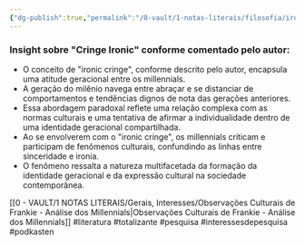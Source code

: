 ```yaml
---
{"dg-publish":true,"permalink":"/0-vault/1-notas-literais/filosofia/ironic-cringe/","tags":["literatura","totalizante","pesquisa","interessesdepesquisa","podkasten"],"dgHomeLink":true,"dgShowLocalGraph":true,"dgShowFileTree":true,"dgEnableSearch":true}
---
```


### Insight sobre "Cringe Ironic" conforme comentado pelo autor:

- O conceito de "ironic cringe", conforme descrito pelo autor, encapsula uma atitude geracional entre os millennials.
- A geração do milênio navega entre abraçar e se distanciar de comportamentos e tendências dignos de nota das gerações anteriores.
- Essa abordagem paradoxal reflete uma relação complexa com as normas culturais e uma tentativa de afirmar a individualidade dentro de uma identidade geracional compartilhada.
- Ao se envolverem com o "ironic cringe", os millennials criticam e participam de fenômenos culturais, confundindo as linhas entre sinceridade e ironia.
- O fenômeno ressalta a natureza multifacetada da formação da identidade geracional e da expressão cultural na sociedade contemporânea.

[[0 - VAULT/1 NOTAS LITERAIS/Gerais, Interesses/Observações Culturais de Frankie - Análise dos Millennials\|Observações Culturais de Frankie - Análise dos Millennials]]
#literatura #totalizante #pesquisa #interessesdepesquisa #podkasten
